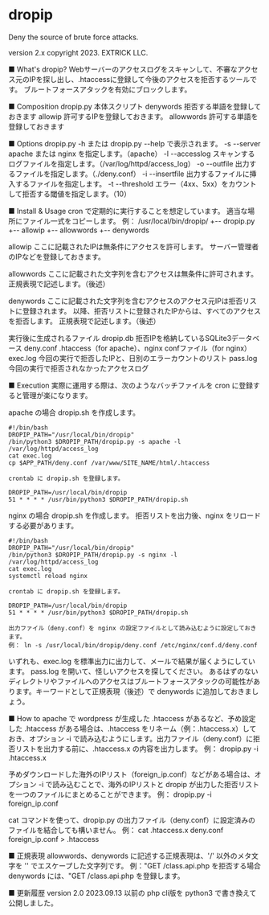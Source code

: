 # dropip
Deny the source of brute force attacks.

  version 2.x
  copyright 2023. EXTRICK LLC.

■ What's dropip?
  Webサーバーのアクセスログをスキャンして、不審なアクセス元のIPを探し出し、.htaccessに登録して今後のアクセスを拒否するツールです。
  ブルートフォースアタックを有効にブロックします。

■ Composition
  dropip.py       本体スクリプト
  denywords       拒否する単語を登録しておきます
  allowip         許可するIPを登録しておきます。
  allowwords      許可する単語を登録しておきます


■ Options
  dropip.py -h または dropip.py --help で表示されます。
  -s --server     apache または nginx を指定します。（apache）
  -l --accesslog  スキャンするログファイルを指定します。（/var/log/httpd/access_log）
  -o --outfile    出力するファイルを指定します。（./deny.conf）
  -i --insertfile 出力するファイルに挿入するファイルを指定します。
  -t --threshold  エラー（4xx、5xx）をカウントして拒否する閾値を指定します。（10）


■ Install & Usage
  cron で定期的に実行することを想定しています。
  適当な場所にファイル一式をコピーします。
  例：
  /usr/local/bin/dropip/
    +-- dropip.py
    +-- allowip
    +-- allowwords
    +-- denywords

  allowip
    ここに記載されたIPは無条件にアクセスを許可します。
    サーバー管理者のIPなどを登録しておきます。

  allowwords
    ここに記載された文字列を含むアクセスは無条件に許可されます。
    正規表現で記述します。（後述）

  denywords
    ここに記載された文字列を含むアクセスのアクセス元IPは拒否リストに登録されます。
    以降、拒否リストに登録されたIPからは、すべてのアクセスを拒否します。
    正規表現で記述します。（後述）

  実行後に生成されるファイル
    dropip.db   拒否IPを格納しているSQLite3データベース
    deny.conf   .htaccess（for apache）、nginx confファイル（for nginx）
    exec.log    今回の実行で拒否したIPと、日別のエラーカウントのリスト
    pass.log    今回の実行で拒否されなかったアクセスログ


■ Execution
  実際に運用する際は、次のようなバッチファイルを cron に登録すると管理が楽になります。

  apache の場合
    dropip.sh を作成します。

    #!/bin/bash
    DROPIP_PATH="/usr/local/bin/dropip"
    /bin/python3 $DROPIP_PATH/dropip.py -s apache -l /var/log/httpd/access_log
    cat exec.log
    cp $APP_PATH/deny.conf /var/www/SITE_NAME/html/.htaccess

    crontab に dropip.sh を登録します。

    DROPIP_PATH=/usr/local/bin/dropip
    51 * * * * /usr/bin/python3 $DROPIP_PATH/dropip.sh

  nginx の場合
    dropip.sh を作成します。
    拒否リストを出力後、nginx をリロードする必要があります。

    #!/bin/bash
    DROPIP_PATH="/usr/local/bin/dropip"
    /bin/python3 $DROPIP_PATH/dropip.py -s nginx -l /var/log/httpd/access_log
    cat exec.log
    systemctl reload nginx

    crontab に dropip.sh を登録します。

    DROPIP_PATH=/usr/local/bin/dropip
    51 * * * * /usr/bin/python3 $DROPIP_PATH/dropip.sh

    出力ファイル（deny.conf）を nginx の設定ファイルとして読み込むように設定しておきます。
    例： ln -s /usr/local/bin/dropip/deny.conf /etc/nginx/conf.d/deny.conf

  いずれも、exec.log を標準出力に出力して、メールで結果が届くようにしています。
  pass.log を開いて、怪しいアクセスを探してください。
  あるはずのないディレクトリやファイルへのアクセスはブルートフォースアタックの可能性があります。キーワードとして正規表現（後述）で  denywords に追加しておきましょう。


■ How to
  apache で wordpress が生成した .htaccess があるなど、予め設定した .htaccess がある場合は、.htaccess をリネーム（例：.htaccess.x）しておき、オプション -i で読み込むようにします。出力ファイル（deny.conf）に拒否リストを出力する前に、.htaccess.x の内容を出力します。
  例：
  dropip.py -i .htaccess.x

  予めダウンロードした海外のIPリスト（foreign_ip.conf）などがある場合は、オプション -i で読み込むことで、海外のIPリストと dropip が出力した拒否リストを一つのファイルにまとめることができます。
  例：
  dropip.py -i foreign_ip.conf

  cat コマンドを使って、dropip.py の出力ファイル（deny.conf）に設定済みのファイルを結合しても構いません。
  例：
  cat .htaccess.x deny.conf foreign_ip.conf > .htaccess


■ 正規表現
  allowwords、denywords に記述する正規表現は、'/' 以外のメタ文字を '\' でエスケープした文字列です。
  例："GET /class.api.php を拒否する場合
    denywords には、"GET /class\.api\.php を登録します。


■ 更新履歴
  version 2.0 2023.09.13
    以前の php cli版を python3 で書き換えて公開しました。

